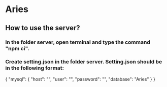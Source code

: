 # Aries
## How to use the server?
### In the folder server, open terminal and type the command "npm ci".
### Create setting.json in the folder server. Setting.json should be in the following format:
{
    "mysql": {
        "host": "",
        "user": "",
        "password": "",
        "database": "Aries"
    }
}
